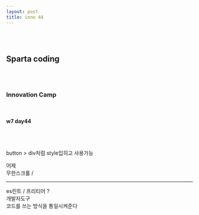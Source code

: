 ```yaml
---
layout: post
title: inno 44
---
```


<br><br>

## Sparta coding

<br><br>

### Innovation Camp

<br>

#### w7 day44

<br><br>

button > div처럼 style입히고 사용가능

어제<br>
무한스크롤 /<br>

---

es린트 / 프리티어 ?<br>
개발자도구<br>
코드를 쓰는 방식을 통일시켜준다
